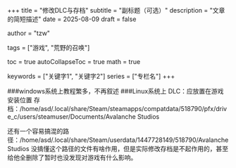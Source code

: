 +++
title = "修改DLC与存档"
subtitle = "副标题（可选）"
description = "文章的简短描述"
date = 2025-08-09
draft = false

author = "tzw"

tags = ["游戏", "荒野的召唤"]


toc = true
autoCollapseToc = true
math = true

keywords = ["关键字1", "关键字2"]
series = ["专栏名"]
+++

###windows系统上教程繁多，不再叙述
###Linux系统上
DLC：应放置在游戏安装位置
存档：/home/asd/.local/share/Steam/steamapps/compatdata/518790/pfx/drive_c/users/steamuser/Documents/Avalanche Studios

还有一个容易搞混的路径：/home/asd/.local/share/Steam/userdata/1447728149/518790/Avalanche Studios 没搞懂这个路径的文件有啥作用，但是实际修改存档是不起作用的，甚至给他全删除了暂时也没发现对游戏有什么影响。